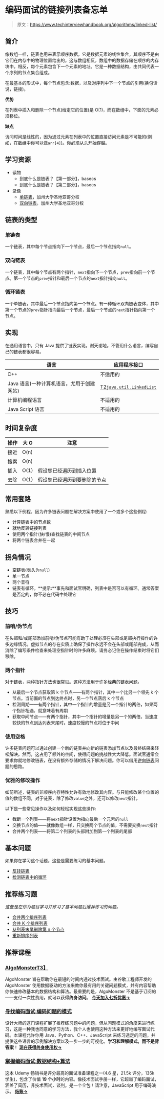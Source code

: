 # 编码面试的链接列表备忘单

> 原文：<https://www.techinterviewhandbook.org/algorithms/linked-list/>



## 简介[](#introduction "Direct link to heading")

像数组一样，链表也用来表示顺序数据。它是数据元素的线性集合，其顺序不是由它们在内存中的物理位置给出的，这与数组相反，数组中的数据存储在顺序的内存块中。相反，每个元素包含下一个元素的地址。它是一种数据结构，由共同代表一个序列的节点集合组成。

在最基本的形式中，每个节点包含:数据，以及对序列中下一个节点的引用(换句话说，链接)。

**优势**

在列表中插入和删除一个节点(给定它的位置)是 O(1)，而在数组中，下面的元素必须移位。

**缺点**

访问时间是线性的，因为通过元素在列表中的位置直接访问元素是不可能的(例如，在数组中你可以做`arr[4]`)。你必须从头开始穿越。

## 学习资源[](#learning-resources "Direct link to heading")

*   读物
    *   到底什么是链表？【第一部分】，basecs
    *   到底什么是链表？【第二部分】，basecs
*   录像
    *   [单链表](https://www.coursera.org/lecture/data-structures/singly-linked-lists-kHhgK)，加州大学圣地亚哥分校
    *   [双向链表](https://www.coursera.org/lecture/data-structures/doubly-linked-lists-jpGKD)，加州大学圣地亚哥分校

## 链表的类型[](#types-of-linked-lists "Direct link to heading")

### 单链表[](#singly-linked-list "Direct link to heading")

一个链表，其中每个节点指向下一个节点，最后一个节点指向`null`。

### 双向链表[](#doubly-linked-list "Direct link to heading")

一个链表，其中每个节点有两个指针，`next`指向下一个节点，`prev`指向前一个节点。第一个节点的`prev`指针和最后一个节点的`next`指针指向`null`。

### 循环链表[](#circular-linked-list "Direct link to heading")

一个单链表，其中最后一个节点指向第一个节点。有一种循环双向链表变体，其中第一个节点的`prev`指针指向最后一个节点，最后一个节点的`next`指针指向第一个节点。

## 实现[](#implementations "Direct link to heading")

在通用语言中，只有 Java 提供了链表实现。谢天谢地，不管用什么语言，编写自己的链表都很容易。

| 语言 | 应用程序接口 |
| --- | --- |
| C++ | 不适用的 |
| Java 语言(一种计算机语言，尤用于创建网站) | [T2`java.util.LinkedList`](https://docs.oracle.com/javase/10/docs/api/java/util/LinkedList.html) |
| 计算机编程语言 | 不适用的 |
| Java Script 语言 | 不适用的 |

## 时间复杂度[](#time-complexity "Direct link to heading")

| 操作 | 大 O | 注意 |
| --- | --- | --- |
| 接近 | O(n) |  |
| 搜索 | O(n) |  |
| 插入 | O(1) | 假设您已经遍历到插入位置 |
| 去除 | O(1) | 假设您已经遍历到要删除的节点 |

## 常用套路[](#common-routines "Direct link to heading")

熟悉以下例程，因为许多链表问题在解决方案中使用了一个或多个这些例程:

*   计算链表中的节点数
*   就地反转链接列表
*   使用两个指针(快/慢)查找链表的中间节点
*   将两个链表合并在一起

## 拐角情况[](#corner-cases "Direct link to heading")

*   空链表(表头为`null`)
*   单一节点
*   两个音符
*   链表有循环。**提示:**事先和面试官明确，列表中是否可以有循环。通常答案是否定的，你不必在代码中处理它

## 技巧[](#techniques "Direct link to heading")

### 前哨/伪节点[](#sentineldummy-nodes "Direct link to heading")

在头部和/或尾部添加前哨/伪节点可能有助于处理必须在头部或尾部执行操作的许多边缘情况。虚拟节点的存在实质上确保了操作永远不会在头部或尾部完成，从而消除了编写条件检查来处理空指针时的许多麻烦。请务必记住在操作结束时将它们移除。

### 两个指针[](#two-pointers "Direct link to heading")

对于链表，两种指针方法也很常见。这种方法用于许多经典的链表问题。

*   从最后一个节点获取第 k 个节点——有两个指针，其中一个比另一个领先 k 个节点。当前面的节点到达终点时，另一个节点落后 k 个节点
*   检测周期——有两个指针，其中一个指针的增量是另一个指针的两倍，如果两个指针相遇，就意味着有周期
*   获取中间节点——有两个指针，其中一个指针的增量是另一个的两倍。当速度较快的节点到达列表末尾时，速度较慢的节点将位于中间

### 使用空格[](#using-space "Direct link to heading")

许多链表问题可以通过创建一个新的链表并向新的链表添加节点以及最终结果来轻松解决。然而，这占用了额外的空间，使得问题的挑战性大大降低。面试官通常会要求你就地修改链表，在没有额外存储的情况下解决问题。你可以借用[逆向链表](https://leetcode.com/problems/reverse-linked-list/)问题的思路。

### 优雅的修改操作[](#elegant-modification-operations "Direct link to heading")

如前所述，链表的非顺序内存特性允许有效地修改其内容。与只能修改某个位置的值的数组不同，对于链表，除了修改`value`之外，还可以修改`next`指针。

以下是一些常见操作以及如何轻松实现这些操作:

*   截断一个列表——将`next`指针设置为指向最后一个元素的`null`
*   交换节点的值——就像数组一样，只交换两个节点的值，不需要交换`next`指针
*   合并两个列表——将第二个列表的头部附加到第一个列表的尾部

## 基本问题[](#essential-questions "Direct link to heading")

如果你在学习这个话题，这些是需要练习的基本问题。

*   [反转链表](https://leetcode.com/problems/reverse-linked-list/)
*   [检测链表中的循环](https://leetcode.com/problems/linked-list-cycle/)

## 推荐练习题[](#recommended-practice-questions "Direct link to heading")

*这些是在你为题目学习并练习了基本问题后推荐练习的问题。*

*   [合并两个排序列表](https://leetcode.com/problems/merge-two-sorted-lists/)
*   [合并 K 个排序列表](https://leetcode.com/problems/merge-k-sorted-lists/)
*   [从列表末尾删除第 n 个节点](https://leetcode.com/problems/remove-nth-node-from-end-of-list/)
*   [重新排序列表](https://leetcode.com/problems/reorder-list/)

## 推荐课程[](#recommended-courses "Direct link to heading")

### [AlgoMonster](https://shareasale.com/r.cfm?b=1873647&u=3114753&m=114505&urllink=&afftrack=)[T3】](#algomonster "Direct link to heading")

AlgoMonster 旨在帮助你在最短的时间内通过技术面试。由谷歌工程师开发的 AlgoMonster 使用数据驱动的方法来教你最有用的关键问题模式，并有内容帮助你快速修改基本的数据结构和算法。最重要的是，AlgoMonster 不是基于订阅的——支付一次性费用，就可以获得**终身访问**。 [**今天加入七折优惠→**](https://shareasale.com/r.cfm?b=1873647&u=3114753&m=114505&urllink=&afftrack=)

### [寻找编码面试:编码问题的模式](https://designgurus.org/link/kJSIoU?url=https%3A%2F%2Fdesigngurus.org%2Fcourse%3Fcourseid%3Dgrokking-the-coding-interview)[](#grokking-the-coding-interview-patterns-for-coding-questions "Direct link to heading")

设计大师的这门课程扩展了推荐练习题中的问题，但从问题模式的角度来进行练习，这是一种我也同意的学习方法，我个人也使用这种方法来更好地编写面试代码。本课程允许你用 Java、Python、C++、JavaScript 来练习选定的问题，并提供这些语言的示例解决方案以及一步一步的可视化。**学习和理解模式，而不是背答案！** [**现在获得终身使用权→**](https://designgurus.org/link/kJSIoU?url=https%3A%2F%2Fdesigngurus.org%2Fcourse%3Fcourseid%3Dgrokking-the-coding-interview)

### [掌握编码面试:数据结构+算法](https://fxo.co/DQpY)[](#master-the-coding-interview-data-structures--algorithms "Direct link to heading")

这本 Udemy 畅销书是评分最高的面试准备课程之一(4.6 星，21.5k 评分，135k 学生)，包含了价值 **19 个小时**的内容。像技术面试手册一样，它超越了编码面试，涵盖了简历，非技术面试，谈判。是一个全包！请注意，JavaScript 用于编码演示。 [**结账→**](https://fxo.co/DQpY)

